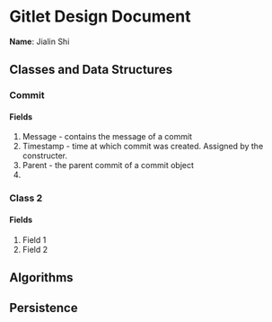 # Gitlet Design Document

**Name**: Jialin Shi

## Classes and Data Structures

### Commit

#### Fields

1. Message - contains the message of a commit
2. Timestamp - time at which commit was created. Assigned by the constructer.
3. Parent - the parent commit of a commit object
4. 


### Class 2

#### Fields

1. Field 1
2. Field 2


## Algorithms

## Persistence

